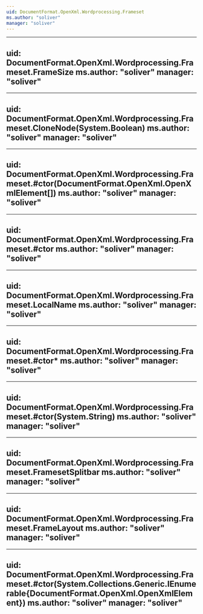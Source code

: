 ```yaml
---
uid: DocumentFormat.OpenXml.Wordprocessing.Frameset
ms.author: "soliver"
manager: "soliver"
---
```


---
uid: DocumentFormat.OpenXml.Wordprocessing.Frameset.FrameSize
ms.author: "soliver"
manager: "soliver"
---

---
uid: DocumentFormat.OpenXml.Wordprocessing.Frameset.CloneNode(System.Boolean)
ms.author: "soliver"
manager: "soliver"
---

---
uid: DocumentFormat.OpenXml.Wordprocessing.Frameset.#ctor(DocumentFormat.OpenXml.OpenXmlElement[])
ms.author: "soliver"
manager: "soliver"
---

---
uid: DocumentFormat.OpenXml.Wordprocessing.Frameset.#ctor
ms.author: "soliver"
manager: "soliver"
---

---
uid: DocumentFormat.OpenXml.Wordprocessing.Frameset.LocalName
ms.author: "soliver"
manager: "soliver"
---

---
uid: DocumentFormat.OpenXml.Wordprocessing.Frameset.#ctor*
ms.author: "soliver"
manager: "soliver"
---

---
uid: DocumentFormat.OpenXml.Wordprocessing.Frameset.#ctor(System.String)
ms.author: "soliver"
manager: "soliver"
---

---
uid: DocumentFormat.OpenXml.Wordprocessing.Frameset.FramesetSplitbar
ms.author: "soliver"
manager: "soliver"
---

---
uid: DocumentFormat.OpenXml.Wordprocessing.Frameset.FrameLayout
ms.author: "soliver"
manager: "soliver"
---

---
uid: DocumentFormat.OpenXml.Wordprocessing.Frameset.#ctor(System.Collections.Generic.IEnumerable{DocumentFormat.OpenXml.OpenXmlElement})
ms.author: "soliver"
manager: "soliver"
---
